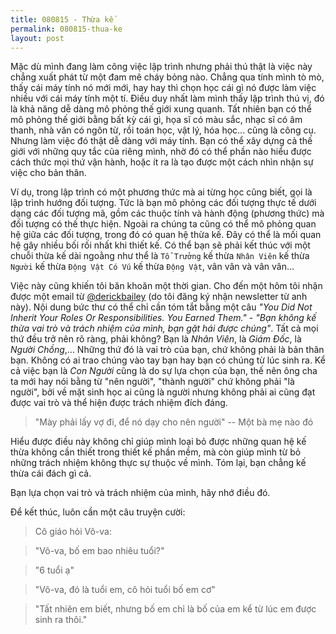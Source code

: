 ```yaml
---
title: 080815 - Thừa kế
permalink: 080815-thua-ke
layout: post
---
```


Mặc dù mình đang làm công việc lập trình nhưng phải thú thật là việc này chẳng xuất phát từ một đam mê cháy bỏng nào. Chẳng qua tính mình tò mò, thấy cái máy tính nó mới mới, hay hay thì chọn học cái gì nó được làm việc nhiều với cái máy tính một tí. Điều duy nhất làm mình thấy lập trình thú vị, đó là khả năng dễ dàng mô phỏng thế giới xung quanh. Tất nhiên bạn có thể mô phỏng thế giới bằng bất kỳ cái gì, họa sĩ có màu sắc, nhạc sĩ có âm thanh, nhà văn có ngôn từ, rồi toán học, vật lý, hóa học... cũng là công cụ. Nhưng làm việc đó thật dễ dàng với máy tính. Bạn có thể xây dựng cả thế giới với những quy tắc của riêng mình, nhờ đó có thể phần nào hiểu được cách thức mọi thứ vận hành, hoặc ít ra là tạo được một cách nhìn nhận sự việc cho bản thân.

Ví dụ, trong lập trình có một phương thức mà ai từng học cũng biết, gọi là lập trình hướng đối tượng. Tức là bạn mô phỏng các đối tượng thực tế dưới dạng các đối tượng mã, gồm các thuộc tính và hành động (phương thức) mà đối tượng có thế thực hiện. Ngoài ra chúng ta cũng có thể mô phỏng quan hệ giữa các đối tượng, trong đó có quan hệ thừa kế. Đây có thể là mối quan hệ gây nhiều bối rối nhất khi thiết kế. Có thể bạn sẽ phải kết thúc với một chuỗi thừa kế dài ngoằng như thể là `Tổ Trưởng` kế thừa `Nhân Viên` kế thừa `Người` kế thừa `Động Vật Có Vú` kế thừa `Động Vật`, vân vân và vân vân...

Việc này cũng khiến tôi băn khoăn một thời gian. Cho đến một hôm tôi nhận được một email từ [@derickbailey](https://twitter.com/derickbailey) (do tôi đăng ký nhận newsletter từ anh này). Nội dung bức thư có thể chỉ cần tóm tắt bằng một câu *"You Did Not Inherit Your Roles Or Responsibilities. You Earned Them."* - *"Bạn không kế thừa vai trò và trách nhiệm của mình, bạn gặt hái được chúng"*. Tất cả mọi thứ đều trở nên rõ ràng, phải không? Bạn là *Nhân Viên*, là *Giám Đốc*, là *Người Chồng*,... Những thứ đó là vai trò của bạn, chứ không phải là bản thân bạn. Không có ai trao chúng vào tay bạn hay bạn có chúng từ lúc sinh ra. Kể cả việc bạn là *Con Người* cũng là do sự lựa chọn của bạn, thế nên ông cha ta mới hay nói bằng từ "nên người", "thành người" chứ không phải "là người", bởi về mặt sinh học ai cũng là người nhưng không phải ai cũng đạt được vai trò và thể hiện được trách nhiệm đích đáng.

> "Mày phải lấy vợ đi, để nó dạy cho nên người" -- Một bà mẹ nào đó

Hiểu được điều này không chỉ giúp mình loại bỏ được những quan hệ kế thừa không cần thiết trong thiết kế phần mềm, mà còn giúp mình từ bỏ những trách nhiệm không thực sự thuộc về mình. Tóm lại, bạn chẳng kế thừa cái đách gì cả.

Bạn lựa chọn vai trò và trách nhiệm của mình, hãy nhớ điều đó.

Để kết thúc, luôn cần một câu truyện cười:

>Cô giáo hỏi Vô-va:

> "Vô-va, bố em bao nhiêu tuổi?"

> "6 tuổi ạ"

> "Vô-va, đó là tuổi em, cô hỏi tuổi bố em cơ"

> "Tất nhiên em biết, nhưng bố em chỉ là bố của em kể từ lúc em được sinh ra thôi."
